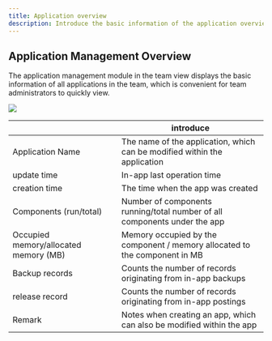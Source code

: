 ```yaml
---
title: Application overview
description: Introduce the basic information of the application overview
---
```


## Application Management Overview

The application management module in the team view displays the basic information of all applications in the team, which is convenient for team administrators to quickly view.

<img src="https://static.goodrain.com/docs/5.6/use-manual/team-manage/app-manage/app-overview.png" />

|                                       | introduce                                                                  |
| ------------------------------------- | -------------------------------------------------------------------------- |
| Application Name                      | The name of the application, which can be modified within the application  |
| update time                           | In-app last operation time                                                 |
| creation time                         | The time when the app was created                                          |
| Components (run/total)                | Number of components running/total number of all components under the app  |
| Occupied memory/allocated memory (MB) | Memory occupied by the component / memory allocated to the component in MB |
| Backup records                        | Counts the number of records originating from in-app backups               |
| release record                        | Counts the number of records originating from in-app postings              |
| Remark                                | Notes when creating an app, which can also be modified within the app      |

